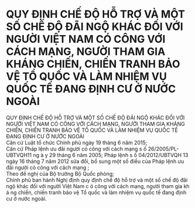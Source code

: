 # QUY ĐỊNH CHẾ ĐỘ HỖ TRỢ VÀ MỘT SỐ CHẾ ĐỘ ĐÃI NGỘ KHÁC ĐỐI VỚI NGƯỜI VIỆT NAM CÓ CÔNG VỚI CÁCH MẠNG, NGƯỜI THAM GIA KHÁNG CHIẾN, CHIẾN TRANH BẢO VỆ TỔ QUỐC VÀ LÀM NHIỆM VỤ QUỐC TẾ ĐANG ĐỊNH CƯ Ở NƯỚC NGOÀI

QUY ĐỊNH CHẾ ĐỘ HỖ TRỢ VÀ MỘT SỐ CHẾ ĐỘ ĐÃI NGỘ KHÁC ĐỐI VỚI NGƯỜI VIỆT NAM CÓ CÔNG VỚI CÁCH MẠNG, NGƯỜI THAM GIA KHÁNG CHIẾN, CHIẾN TRANH BẢO VỆ TỔ QUỐC VÀ LÀM NHIỆM VỤ QUỐC TẾ ĐANG ĐỊNH CƯ Ở NƯỚC NGOÀI  
Căn cứ Luật tổ chức Chính phủ ngày 19 tháng 6 năm 2015;  
Căn cứ Pháp lệnh ưu đãi người có công với cách mạng s ố  26/2005/PL-UBTVQH11 ng à y 29 tháng 6 năm 2005; Pháp lệnh s ố  04/2012/UBTVQH 13 ngày 16 tháng 7 năm 2012 sửa đổi, bổ sung một số điều của Pháp lệnh ưu đãi người có công với cách mạng ;  
Theo đề nghị của Bộ trưởng Bộ Quốc phòng;  
Chính phủ ban hành Nghị định quy định chế độ hỗ trợ và một số chế độ đãi ngộ khác đối với người Việt Nam c ó công với cách mạng, người tham gia kh á ng chiến, chiến tranh bảo vệ Tổ quốc và làm nhiệm vụ quốc tế đang định cư ở nước ngoài.